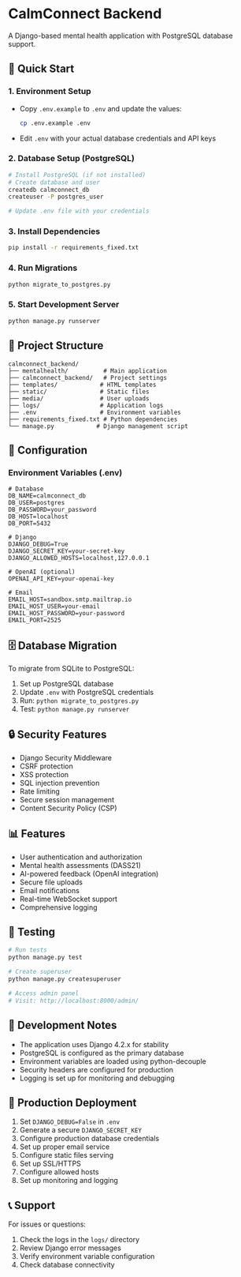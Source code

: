 # CalmConnect Backend

A Django-based mental health application with PostgreSQL database support.

## 🚀 Quick Start

### 1. Environment Setup
- Copy `.env.example` to `.env` and update the values:
  ```bash
  cp .env.example .env
  ```
- Edit `.env` with your actual database credentials and API keys

### 2. Database Setup (PostgreSQL)
```bash
# Install PostgreSQL (if not installed)
# Create database and user
createdb calmconnect_db
createuser -P postgres_user

# Update .env file with your credentials
```

### 3. Install Dependencies
```bash
pip install -r requirements_fixed.txt
```

### 4. Run Migrations
```bash
python migrate_to_postgres.py
```

### 5. Start Development Server
```bash
python manage.py runserver
```

## 📁 Project Structure

```
calmconnect_backend/
├── mentalhealth/          # Main application
├── calmconnect_backend/   # Project settings
├── templates/            # HTML templates
├── static/               # Static files
├── media/                # User uploads
├── logs/                 # Application logs
├── .env                  # Environment variables
├── requirements_fixed.txt # Python dependencies
└── manage.py            # Django management script
```

## 🔧 Configuration

### Environment Variables (.env)
```env
# Database
DB_NAME=calmconnect_db
DB_USER=postgres
DB_PASSWORD=your_password
DB_HOST=localhost
DB_PORT=5432

# Django
DJANGO_DEBUG=True
DJANGO_SECRET_KEY=your-secret-key
DJANGO_ALLOWED_HOSTS=localhost,127.0.0.1

# OpenAI (optional)
OPENAI_API_KEY=your-openai-key

# Email
EMAIL_HOST=sandbox.smtp.mailtrap.io
EMAIL_HOST_USER=your-email
EMAIL_HOST_PASSWORD=your-password
EMAIL_PORT=2525
```

## 🗄️ Database Migration

To migrate from SQLite to PostgreSQL:

1. Set up PostgreSQL database
2. Update `.env` with PostgreSQL credentials
3. Run: `python migrate_to_postgres.py`
4. Test: `python manage.py runserver`

## 🔒 Security Features

- Django Security Middleware
- CSRF protection
- XSS protection
- SQL injection prevention
- Rate limiting
- Secure session management
- Content Security Policy (CSP)

## 📊 Features

- User authentication and authorization
- Mental health assessments (DASS21)
- AI-powered feedback (OpenAI integration)
- Secure file uploads
- Email notifications
- Real-time WebSocket support
- Comprehensive logging

## 🧪 Testing

```bash
# Run tests
python manage.py test

# Create superuser
python manage.py createsuperuser

# Access admin panel
# Visit: http://localhost:8000/admin/
```

## 📝 Development Notes

- The application uses Django 4.2.x for stability
- PostgreSQL is configured as the primary database
- Environment variables are loaded using python-decouple
- Security headers are configured for production
- Logging is set up for monitoring and debugging

## 🚨 Production Deployment

1. Set `DJANGO_DEBUG=False` in `.env`
2. Generate a secure `DJANGO_SECRET_KEY`
3. Configure production database credentials
4. Set up proper email service
5. Configure static files serving
6. Set up SSL/HTTPS
7. Configure allowed hosts
8. Set up monitoring and logging

## 📞 Support

For issues or questions:
1. Check the logs in the `logs/` directory
2. Review Django error messages
3. Verify environment variable configuration
4. Check database connectivity
